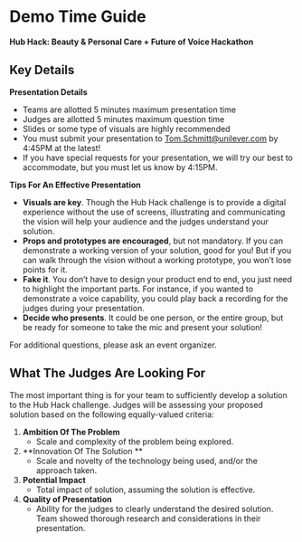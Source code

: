 # Demo Time Guide

**Hub Hack: Beauty & Personal Care + Future of Voice Hackathon**

## Key Details

**Presentation Details**

- Teams are allotted 5 minutes maximum presentation time
- Judges are allotted 5 minutes maximum question time
- Slides or some type of visuals are highly recommended
- You must submit your presentation to Tom.Schmitt@unilever.com by 4:45PM at the latest! 
- If you have special requests for your presentation, we will try our best to accommodate, but you must let us know by 4:15PM.

**Tips For An Effective Presentation**

- **Visuals are key**. Though the Hub Hack challenge is to provide a digital experience without the use of screens, illustrating and communicating the vision will help your audience and the judges understand your solution. 
- **Props and prototypes are encouraged**, but not mandatory. If you can demonstrate a working version of your solution, good for you! But if you can walk through the vision without a working prototype, you won’t lose points for it.
- **Fake it**. You don’t have to design your product end to end, you just need to highlight the important parts. For instance, if you wanted to demonstrate a voice capability, you could play back a recording for the judges during your presentation.
- **Decide who presents**. It could be one person, or the entire group, but be ready for someone to take the mic and present your solution!

For additional questions, please ask an event organizer.

## What The Judges Are Looking For

The most important thing is for your team to sufficiently develop a solution to the Hub Hack challenge. Judges will be assessing your proposed solution based on the following equally-valued criteria: 

1. **Ambition Of The Problem**
   - Scale and complexity of the problem being explored. 
2. **Innovation Of The Solution **
   - Scale and novelty of the technology being used, and/or the approach taken.
3. **Potential Impact**
   - Total impact of solution, assuming the solution is effective. 
4. **Quality of Presentation**
   - Ability for the judges to clearly understand the desired solution. Team showed thorough research and considerations in their presentation.